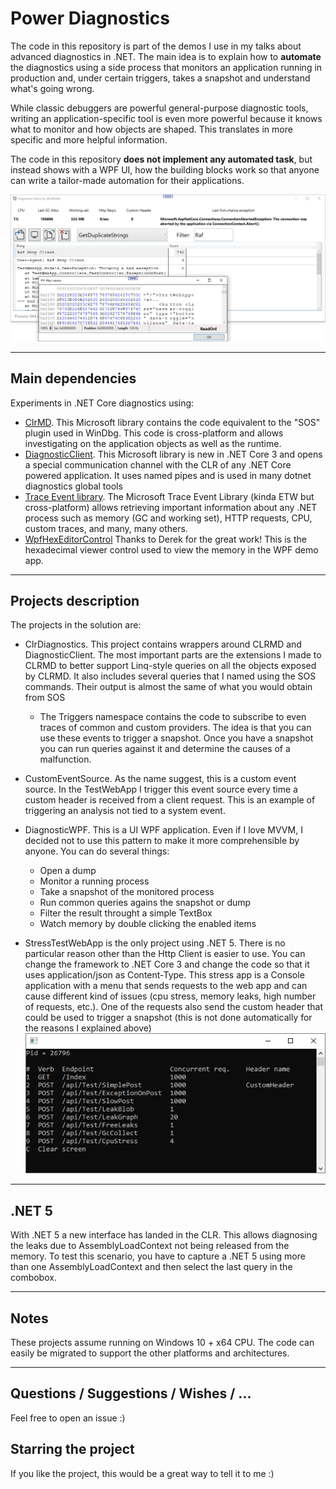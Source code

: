 # Power Diagnostics
The code in this repository is part of the demos I use in my talks about advanced diagnostics in .NET.
The main idea is to explain how to **automate** the diagnostics using a side process that monitors an application running in production and, under certain triggers, takes a snapshot and understand what's going wrong.

While classic debuggers are powerful general-purpose diagnostic tools, writing an application-specific tool is even more powerful because it knows what to monitor and how objects are shaped. This translates in more specific and more helpful information.

The code in this repository **does not implement any automated task**, but instead shows with a WPF UI, how the building blocks work so that anyone can write a tailor-made automation for their applications.

![StressTestWebApp](_images/UI-App.png)

---
## Main dependencies

Experiments in .NET Core diagnostics using:
- [ClrMD](https://github.com/microsoft/clrmd). This Microsoft library contains the code equivalent to the "SOS" plugin used in WinDbg. This code is cross-platform and allows investigating on the application objects as well as the runtime.
- [DiagnosticClient](https://github.com/dotnet/diagnostics/tree/master/src/Microsoft.Diagnostics.NETCore.Client). This Microsoft library is new in .NET Core 3 and opens a special communication channel with the CLR of any .NET Core powered application. It uses named pipes and is used in many dotnet diagnostics global tools
- [Trace Event library](https://github.com/microsoft/perfview/blob/master/documentation/TraceEvent/TraceEventLibrary.md). The Microsoft Trace Event Library (kinda ETW but cross-platform) allows retrieving important information about any .NET process such as memory (GC and working set), HTTP requests, CPU, custom traces, and many, many others.
- [WpfHexEditorControl](https://github.com/abbaye/WpfHexEditorControl/) Thanks to Derek for the great work! This is the hexadecimal viewer control used to view the memory in the WPF demo app.

---
## Projects description
The projects in the solution are:
- ClrDiagnostics. This project contains wrappers around CLRMD and DiagnosticClient. The most important parts are the extensions I made to CLRMD to better support Linq-style queries on all the objects exposed by CLRMD. It also includes several queries that I named using the SOS commands. Their output is almost the same of what you would obtain from SOS
  - The Triggers namespace contains the code to subscribe to even traces of common and custom providers. The idea is that you can use these events to trigger a snapshot. Once you have a snapshot you can run queries against it and determine the causes of a malfunction.

- CustomEventSource. As the name suggest, this is a custom event source. In the TestWebApp I trigger this event source every time a custom header is received from a client request. This is an example of triggering an analysis not tied to a system event.

- DiagnosticWPF. This is a UI WPF application. Even if I love MVVM, I decided not to use this pattern to make it more comprehensible by anyone. You can do several things:
  - Open a dump
  - Monitor a running process
  - Take a snapshot of the monitored process
  - Run common queries agains the snapshot or dump
  - Filter the result throught a simple TextBox
  - Watch memory by double clicking the enabled items

- StressTestWebApp is the only project using .NET 5.
There is no particular reason other than the Http Client is easier to use.
You can change the framework to .NET Core 3 and change the code so that it uses application/json as Content-Type.
This stress app is a Console application with a menu that sends requests to the web app and can cause different kind of issues (cpu stress, memory leaks, high number of requests, etc.). One of the requests also send the custom header that could be used to trigger a snapshot (this is not done automatically for the reasons I explained above)
![StressTestWebApp](_images/Stress-App.png)

---
## .NET 5
With .NET 5 a new interface has landed in the CLR. This allows diagnosing the leaks due to AssemblyLoadContext not being released from the memory.
To test this scenario, you have to capture a .NET 5 using more than one AssemblyLoadContext and then select the last query in the combobox.

---
## Notes
These projects assume running on Windows 10 + x64 CPU. The code can easily be migrated to support the other platforms and architectures.

---
## Questions / Suggestions / Wishes / ...
Feel free to open an issue :)

## Starring the project
If you like the project, this would be a great way to tell it to me :)